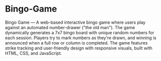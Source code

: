 # Bingo-Game

Bingo Game — A web-based interactive bingo game where users play against an automated number-drawer ("the old man"). The game dynamically generates a 7x7 bingo board with unique random numbers for each session. Players try to mark numbers as they're drawn, and winning is announced when a full row or column is completed. The game features strike tracking and user-friendly design with responsive visuals, built with HTML, CSS, and JavaScript.
